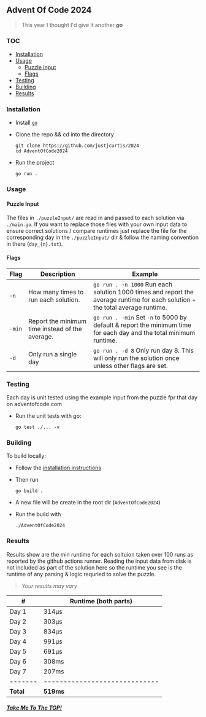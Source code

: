 ## Advent Of Code 2024

> This year I thought I'd give it another ***go*** 


### TOC

* [Installation](#installation)
* [Usage](#usage)
    * [Puzzle Input](#puzzle-input)
    * [Flags](#flags)
* [Testing](#testing)
* [Building](#building)
* [Results](#results)

### Installation
- Install [`go`](https://go.dev/doc/install)

- Clone the repo && cd into the directory

     ```
     git clone https://github.com/justjcurtis/2024
     cd AdventOfCode2024
     ```

- Run the project

    ```
    go run .
    ```

### Usage

#### Puzzle Input
The files in `./puzzleInput/` are read in and passed to each solution via `./main.go`. If you want to replace those files with your own input data to ensure correct solutions / compare runtimes just replace the file for the corresponding day in the `./puzzleInput/` dir & follow the naming convention in there (`day_{n}.txt`).

#### Flags

| Flag | Description | Example |
| ---- | ----------- | ------- |
| `-n` | How many times to run each solution. | `go run . -n 1000` Run each solution 1000 times and report the average runtime for each solution + the total average runtime. |
| `-min` | Report the minimum time instead of the average. | `go run . -min` Set `-n` to 5000 by default & report the minimum time for each day and the total minimum runtime. |
| `-d` | Only run a single day | `go run . -d 8` Only run day 8. This will only run the solution once unless other flags are set. |

### Testing
Each day is unit tested using the example input from the puzzle fpr that day on adventofcode.com

- Run the unit tests with go:

    ```
    go test ./... -v
    ```

### Building

To build locally:
- Follow the [installation instructions](#installation)
- Then run

    ```
    go build .
    ```
- A new file will be create in the root dir (`AdventOfCode2024`)
- Run the build with

    ```
    ./AdventOfCode2024 
    ```

### Results
Results show are the min runtime for each soltuion taken over 100 runs as reported by the github actions runner. Reading the input data from disk is not included as part of the solution here so the runtime you see is the runtime of any parsing & logic requried to solve the puzzle.
>*Your results may vary*

| # | Runtime (both parts) |
| - | -------------------- |
| Day 1 | 314µs |
| Day 2 | 303µs |
| Day 3 | 834µs |
| Day 4 | 991µs |
| Day 5 | 691µs |
| Day 6 | 308ms |
| Day 7 | 207ms |
| ------- | ----------------------------- |
| **Total** | **519ms** |


##### [Take Me To The TOP!](#top)

